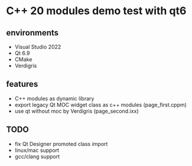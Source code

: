 # C++ 20 modules demo test with qt6
## environments
* Visual Studio 2022 
* Qt 6.9
* CMake
* Verdigris

## features
* C++ modules as dynamic library
* export legacy Qt MOC widget class as c++ modules (page_first.cppm)
* use qt without moc by Verdigris (page_second.ixx)


## TODO
* fix Qt Designer promoted class import
* linux/mac support
* gcc/clang support
